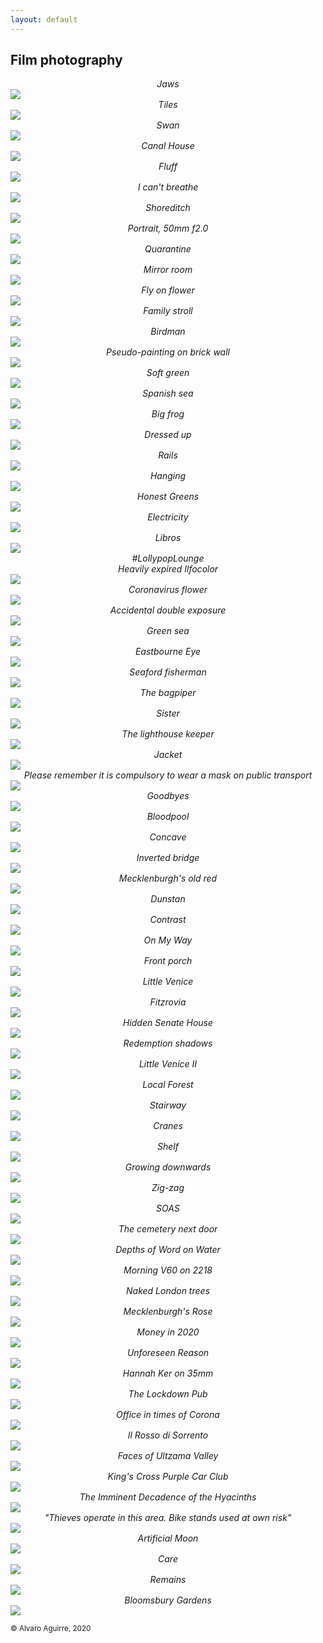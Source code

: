 ```yaml
---
layout: default
---
```


## Film photography

<center class = "photo_title" ><i>Jaws</i></center>
<img class = "photo" src="/photos/jaws.jpeg">

<center class = "photo_title" ><i>Tiles</i></center>
<img class = "photo" src="/photos/tiles.jpeg">

<center class = "photo_title" ><i>Swan</i></center>
<img class = "photo" src="/photos/swan.jpeg">

<center class = "photo_title" ><i>Canal House</i></center>
<img class = "photo" src="/photos/canal_house.jpeg">

<center class = "photo_title" ><i>Fluff</i></center>
<img class = "photo" src="/photos/canal_dog.jpeg">

<center class = "photo_title" ><i>I can't breathe</i></center>
<img class = "photo" src="/photos/cant_breathe.jpeg">

<center class = "photo_title" ><i>Shoreditch</i></center>
<img class = "photo" src="/photos/graff.jpeg">

<center class = "photo_title" ><i>Portrait, 50mm f2.0</i></center>
<img class = "photo" src="/photos/portrait.jpeg">

<center class = "photo_title" ><i>Quarantine</i></center>
<img class = "photo" src="/photos/window.jpeg">

<center class = "photo_title" ><i>Mirror room</i></center>
<img class = "photo" src="/photos/mirror_room.jpeg">

<center class = "photo_title" ><i>Fly on flower</i></center>
<img class = "photo" src="/photos/fly_on_flow.jpeg">

<center class = "photo_title" ><i>Family stroll</i></center>
<img class = "photo" src="/photos/ducks.jpeg">

<center class = "photo_title" ><i>Birdman</i></center>
<img class = "photo" src="/photos/birdman.jpeg">

<center class = "photo_title" ><i>Pseudo-painting on brick wall</i></center>
<img class = "photo" src="/photos/painting_on_brick.jpeg">

<center class = "photo_title" ><i>Soft green</i></center>
<img class = "photo" src="/photos/shades_green.jpeg">

<center class = "photo_title" ><i>Spanish sea</i></center>
<img class = "photo" src="/photos/spanish-sea.jpeg">

<center class = "photo_title" ><i>Big frog</i></center>
<img class = "photo" src="/photos/bigfrog.jpeg">

<center class = "photo_title" ><i>Dressed up</i></center>
<img class = "photo" src="/photos/dressed.jpeg">

<center class = "photo_title" ><i>Rails</i></center>
<img class = "photo" src="/photos/rails.jpeg">

<center class = "photo_title" ><i>Hanging</i></center>
<img class = "photo" src="/photos/hanging.jpeg">

<center class = "photo_title" ><i>Honest Greens</i></center>
<img class = "photo" src="/photos/honest.jpeg">

<center class = "photo_title" ><i>Electricity</i></center>
<img class = "photo" src="/photos/electric.jpeg">

<center class = "photo_title" ><i>Libros</i></center>
<img class = "photo" src="/photos/libros.jpeg">

<center class = "photo_title" ><i>#LollypopLounge <br> Heavily expired Ilfocolor</i></center>

<img class = "photo" src="https://user-images.githubusercontent.com/29491896/89324612-d9217900-d687-11ea-9ba6-9ccf1992eb95.jpeg">

<center class = "photo_title" ><i>Coronavirus flower</i></center>

<img class = "photo" src="https://user-images.githubusercontent.com/29491896/89324645-e8a0c200-d687-11ea-9bcb-7ee27d6d986d.jpeg">

<center class = "photo_title" ><i>Accidental double exposure</i></center>

<img class = "photo" src="https://user-images.githubusercontent.com/29491896/89324665-ef2f3980-d687-11ea-814b-f874a57359d5.jpeg">

<center class = "photo_title" ><i>Green sea</i></center>

<img class = "photo" src="https://user-images.githubusercontent.com/29491896/89324674-f35b5700-d687-11ea-97a0-8e335b390c1c.jpeg">

<center class = "photo_title" ><i>Eastbourne Eye</i></center>

<img class = "photo" src="https://user-images.githubusercontent.com/29491896/88109036-b9775480-cba1-11ea-90a3-d9bedc2353cf.jpeg">

<center class = "photo_title" ><i>Seaford fisherman</i></center>

<img class = "photo" src="https://user-images.githubusercontent.com/29491896/88109042-bda37200-cba1-11ea-923c-b0a713b0b2a8.jpeg">

<center class = "photo_title" ><i>The bagpiper</i></center>

<img class = "photo" src="https://user-images.githubusercontent.com/29491896/88109053-c09e6280-cba1-11ea-97c6-44656322321d.jpeg">

<center class = "photo_title" ><i>Sister</i></center>

<img class = "photo" src="https://user-images.githubusercontent.com/29491896/88109112-da3faa00-cba1-11ea-934b-e3b6537cf108.jpeg">

<center class = "photo_title" ><i>The lighthouse keeper</i></center>

<img class = "photo" src="https://user-images.githubusercontent.com/29491896/88109110-d7dd5000-cba1-11ea-8937-6b4ce06f9174.jpeg">

<center class = "photo_title" ><i>Jacket</i></center>

<img class = "photo" src="https://user-images.githubusercontent.com/29491896/88109087-cdbb5180-cba1-11ea-9d9a-f19d5410d141.jpeg">

<center class = "photo_title" ><i>Please remember it is compulsory to wear a mask on public transport</i></center>

<img class = "photo" src="https://user-images.githubusercontent.com/29491896/88109119-dca20400-cba1-11ea-82c7-8f51998cc634.jpeg">

<center class = "photo_title" ><i>Goodbyes</i></center>

<img class = "photo" src="https://user-images.githubusercontent.com/29491896/88109126-df045e00-cba1-11ea-9e3c-08d426b016d8.jpeg">

<center class = "photo_title" ><i>Bloodpool</i></center>

<img class = "photo" src="https://user-images.githubusercontent.com/29491896/88109144-e6c40280-cba1-11ea-9fc7-2d4d3da2d0b7.jpeg">

<center class = "photo_title" ><i>Concave</i></center>

<img class = "photo" src="https://user-images.githubusercontent.com/29491896/87431254-463c7400-c5de-11ea-8e07-85fd314e47cc.jpeg">

<center class = "photo_title" ><i>Inverted bridge</i></center>

<img class = "photo" src="https://user-images.githubusercontent.com/29491896/87431274-4ccaeb80-c5de-11ea-965f-525c5a97a7ef.jpeg">

<center class = "photo_title" ><i>Mecklenburgh's old red</i></center>

<img class = "photo" src="https://user-images.githubusercontent.com/29491896/87431296-53f1f980-c5de-11ea-8929-ee6c1058c809.jpeg">

<center class = "photo_title" ><i>Dunstan</i></center>

<img class = "photo" src="https://user-images.githubusercontent.com/29491896/87431307-59e7da80-c5de-11ea-9d99-0202c607ae4d.jpeg">

<center class = "photo_title" ><i>Contrast</i></center>

<img class = "photo" src="https://user-images.githubusercontent.com/29491896/87431312-5bb19e00-c5de-11ea-910e-330c85096f8e.jpeg">

<center class = "photo_title" ><i>On My Way</i></center>

<img class = "photo" src="https://user-images.githubusercontent.com/29491896/85136737-fa451c00-b237-11ea-8fac-533361e4c8bf.jpeg">

<center class = "photo_title" ><i>Front porch</i></center>

<img class = "photo" src="https://user-images.githubusercontent.com/29491896/85136741-fc0edf80-b237-11ea-91b0-cade4d363704.jpeg">

<center class = "photo_title" ><i>Little Venice</i></center>

<img class = "photo" src="https://user-images.githubusercontent.com/29491896/85138276-6a54a180-b23a-11ea-84c9-3b85ed002549.png">

<center class = "photo_title" ><i>Fitzrovia</i></center>

<img class = "photo" src="https://user-images.githubusercontent.com/29491896/85136748-ff09d000-b237-11ea-8faf-5c55f19d3def.jpeg">

<center class = "photo_title" ><i>Hidden Senate House</i></center>

<img class = "photo" src="https://user-images.githubusercontent.com/29491896/85136753-016c2a00-b238-11ea-9125-45d97eaae473.jpeg">

<center class = "photo_title" ><i>Redemption shadows</i></center>

<img class = "photo" src="https://user-images.githubusercontent.com/29491896/85136756-0204c080-b238-11ea-96c1-665297bef016.jpeg">

<center class = "photo_title" ><i>Little Venice II</i></center>

<img class = "photo" src="https://user-images.githubusercontent.com/29491896/85136763-04671a80-b238-11ea-88ec-0352acb5ea30.jpeg">

<center class = "photo_title" ><i>Local Forest</i></center>

<img class = "photo" src="https://user-images.githubusercontent.com/29491896/85138350-82c4bc00-b23a-11ea-85da-742079cbe9f1.png">

<center class = "photo_title" ><i>Stairway</i></center>

<img class = "photo" src="https://user-images.githubusercontent.com/29491896/85136866-32e4f580-b238-11ea-8dea-a77ea0839100.jpeg">

<center class = "photo_title" ><i>Cranes</i></center>

<img class = "photo" src="https://user-images.githubusercontent.com/29491896/85136875-37a9a980-b238-11ea-9f31-740ff3840727.jpeg">

<center class = "photo_title" ><i>Shelf</i></center>

<img class = "photo" src="https://user-images.githubusercontent.com/29491896/85136905-455f2f00-b238-11ea-830c-da6bb40a166f.jpeg">

<center class = "photo_title" ><i>Growing downwards</i></center>

<img class = "photo" src="https://user-images.githubusercontent.com/29491896/85136943-5740d200-b238-11ea-882e-bde92197fa38.jpeg">

<center class = "photo_title" ><i>Zig-zag</i></center>

<img class = "photo" src="https://user-images.githubusercontent.com/29491896/85199122-1e126b80-b2e5-11ea-8936-331636d94a00.jpeg">

<center class = "photo_title" ><i>SOAS</i></center>

<img class = "photo" src="https://user-images.githubusercontent.com/29491896/85199125-210d5c00-b2e5-11ea-945e-ba5762bf1234.jpeg">

<center class = "photo_title" ><i>The cemetery next door</i></center>

<img class = "photo" src="https://user-images.githubusercontent.com/29491896/85199132-24a0e300-b2e5-11ea-871e-352db737864b.jpeg">

<center class = "photo_title" ><i>Depths of Word on Water</i></center>

<img class = "photo" src="https://user-images.githubusercontent.com/29491896/85199160-5ade6280-b2e5-11ea-9c5d-2a054dca33bb.jpeg">

<center class = "photo_title" ><i>Morning V60 on 2218</i></center>

<img class = "photo" src="https://user-images.githubusercontent.com/29491896/84328959-5beff100-ab7b-11ea-8cc6-ef165532694d.JPG">

<center class = "photo_title" ><i>Naked London trees</i></center>

<img class = "photo" src="https://user-images.githubusercontent.com/29491896/84372582-3c84b280-abd3-11ea-8eb5-da25ca8199ac.jpeg">

<center class = "photo_title" ><i>Mecklenburgh's Rose</i></center>

<img class = "photo" src="https://user-images.githubusercontent.com/29491896/84328944-509cc580-ab7b-11ea-9e66-580dae87aa1d.JPG">

<center class = "photo_title" ><i>Money in 2020</i></center>

<img class = "photo" src="https://user-images.githubusercontent.com/29491896/84372720-73f35f00-abd3-11ea-8dc3-5a7206149c71.jpeg">

<center class = "photo_title" ><i>Unforeseen Reason</i></center>

<img class = "photo" src="https://user-images.githubusercontent.com/29491896/84328977-67431c80-ab7b-11ea-9f9a-d6ade01f9e2c.JPG">

<center class = "photo_title" ><i>Hannah Ker on 35mm</i></center>

<img class = "photo" src="https://user-images.githubusercontent.com/29491896/84329008-74f8a200-ab7b-11ea-8afc-b22f61f55327.JPG">

<center class = "photo_title" ><i>The Lockdown Pub</i></center>

<img class = "photo" src="https://user-images.githubusercontent.com/29491896/84328969-64482c00-ab7b-11ea-94ca-4e0817576513.JPG">

<center class = "photo_title" ><i>Office in times of Corona</i></center>

<img class = "photo" src="https://user-images.githubusercontent.com/29491896/84328963-60b4a500-ab7b-11ea-8069-a1a43a7802d0.JPG">

<center class = "photo_title" ><i>Il Rosso di Sorrento</i></center>

<img class = "photo" src="https://user-images.githubusercontent.com/29491896/84329034-80e46400-ab7b-11ea-84da-abd4e0afbc94.jpeg">

<center class = "photo_title" ><i>Faces of Ultzama Valley</i></center>

<img class = "photo" src="https://user-images.githubusercontent.com/29491896/84329041-85108180-ab7b-11ea-8225-7ea15b5b0f6b.jpeg">

<center class = "photo_title" ><i>King's Cross Purple Car Club</i></center>

<img class = "photo" src="https://user-images.githubusercontent.com/29491896/84329089-a1acb980-ab7b-11ea-9424-e422063d7799.jpeg">

<center class = "photo_title" ><i>The Imminent Decadence of the Hyacinths</i></center>

<img class = "photo" src="https://user-images.githubusercontent.com/29491896/84328966-6316ff00-ab7b-11ea-939c-a12ac18f6430.JPG">

<center class = "photo_title" ><i>"Thieves operate in this area. Bike stands used at own risk"</i></center>

<img class = "photo" src="https://user-images.githubusercontent.com/29491896/84372681-6342e900-abd3-11ea-9a4f-1d98eeafda57.jpeg">

<center class = "photo_title" ><i>Artificial Moon</i></center>

<img class = "photo" src="https://user-images.githubusercontent.com/29491896/84328989-6c07d080-ab7b-11ea-99ed-3f6c71c5208c.JPG">

<center class = "photo_title" ><i>Care</i></center>

<img class = "photo" src="https://user-images.githubusercontent.com/29491896/84372616-48707480-abd3-11ea-9ff4-dc845eadc612.jpeg">

<center class = "photo_title" ><i>Remains</i></center>

<img class = "photo" src="https://user-images.githubusercontent.com/29491896/84372526-25de5b80-abd3-11ea-9f19-17201bfb8d53.jpeg">

<center class = "photo_title" ><i>Bloomsbury Gardens</i></center>

<img class = "photo" src="https://user-images.githubusercontent.com/29491896/84328971-65795900-ab7b-11ea-8064-721378c435a4.JPG">

<sup>© Alvaro Aguirre, 2020</sup>
